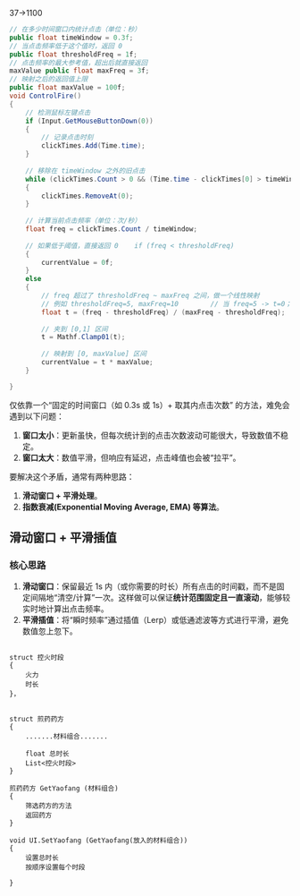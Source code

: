37->1100
```csharp
// 在多少时间窗口内统计点击（单位：秒）
public float timeWindow = 0.3f; 
// 当点击频率低于这个值时，返回 0
public float thresholdFreq = 1f; 
// 点击频率的最大参考值，超出后就直接返回
maxValue public float maxFreq = 3f; 
// 映射之后的返回值上限
public float maxValue = 100f;
void ControlFire()  
{  
    // 检测鼠标左键点击  
    if (Input.GetMouseButtonDown(0))  
    {  
        // 记录点击时刻  
        clickTimes.Add(Time.time);  
    }  
  
    // 移除在 timeWindow 之外的旧点击  
    while (clickTimes.Count > 0 && (Time.time - clickTimes[0] > timeWindow))  
    {  
        clickTimes.RemoveAt(0);  
    }  
  
    // 计算当前点击频率（单位：次/秒）  
    float freq = clickTimes.Count / timeWindow;  
  
    // 如果低于阈值，直接返回 0    if (freq < thresholdFreq)  
    {  
        currentValue = 0f;  
    }  
    else  
    {  
        // freq 超过了 thresholdFreq ~ maxFreq 之间，做一个线性映射  
        // 例如 thresholdFreq=5, maxFreq=10        // 当 freq=5 -> t=0； freq=10 -> t=1        
        float t = (freq - thresholdFreq) / (maxFreq - thresholdFreq);  
  
        // 夹到 [0,1] 区间  
        t = Mathf.Clamp01(t);  
  
        // 映射到 [0, maxValue] 区间  
        currentValue = t * maxValue;  
    }  

}
```

仅依靠一个“固定的时间窗口（如 0.3s 或 1s）+ 取其内点击次数” 的方法，难免会遇到以下问题：

1. **窗口太小**：更新虽快，但每次统计到的点击次数波动可能很大，导致数值不稳定。
2. **窗口太大**：数值平滑，但响应有延迟，点击峰值也会被“拉平”。

要解决这个矛盾，通常有两种思路：

1. **滑动窗口 + 平滑处理**。
2. **指数衰减(Exponential Moving Average, EMA) 等算法**。

## 滑动窗口 + 平滑插值

###  核心思路

1. **滑动窗口**：保留最近 1s 内（或你需要的时长）所有点击的时间戳，而不是固定间隔地“清空/计算”一次。这样做可以保证**统计范围固定且一直滚动**，能够较实时地计算出点击频率。
2. **平滑插值**：将“瞬时频率”通过插值（Lerp）或低通滤波等方式进行平滑，避免数值忽上忽下。





```

struct 控火时段
{
	火力
	时长
}，


struct 煎药药方
{
	.......材料组合.......
	
	float 总时长
	List<控火时段>
}

煎药药方 GetYaofang (材料组合)
{
    筛选药方的方法
    返回药方
}

void UI.SetYaofang (GetYaofang(放入的材料组合))
{
	设置总时长
	按顺序设置每个时段

}

```